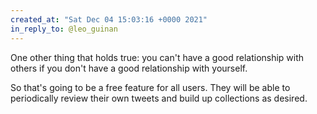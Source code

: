 ```yaml
---
created_at: "Sat Dec 04 15:03:16 +0000 2021"
in_reply_to: @leo_guinan
---
```


One other thing that holds true: you can't have a good relationship with others if you don't have a good relationship with yourself.

So that's going to be a free feature for all users. They will be able to periodically review their own tweets and build up collections as desired.